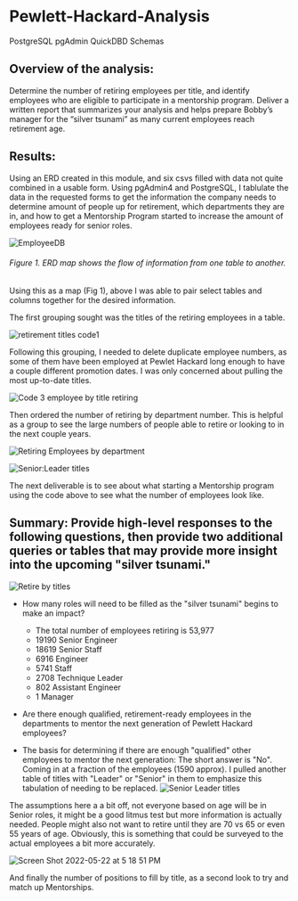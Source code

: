 # Pewlett-Hackard-Analysis
PostgreSQL pgAdmin QuickDBD Schemas 

## Overview of the analysis: 
  Determine the number of retiring employees per title, and identify employees who are eligible to participate in a mentorship program. Deliver a written report that summarizes your analysis and helps prepare Bobby’s manager for the “silver tsunami” as many current employees reach retirement age.

## Results: 
  Using an ERD created in this module, and six csvs filled with data not quite combined in a usable form.  Using pgAdmin4 and PostgreSQL, I tablulate the data in the requested forms to get the information the company needs to determine amount of people up for retirement, which departments they are in, and how to get a Mentorship Program started to increase the amount of employees ready for senior roles.
  
![EmployeeDB](https://user-images.githubusercontent.com/102183530/169713935-fafd77f3-b2c0-4dc8-95aa-e6f9f049405e.png)

###### Figure 1. ERD map shows the flow of information from one table to another.

Using this as a map (Fig 1), above I was able to pair select tables and columns together for the desired information.

The first grouping sought was the titles of the retiring employees in a table.

![retirement titles code1](https://user-images.githubusercontent.com/102183530/169714505-c4001462-a6eb-4e7d-be3a-deccc063c955.png)

Following this grouping, I needed to delete duplicate employee numbers, as some of them have been employed at Pewlet Hackard long enough to have a couple different promotion dates.  I was only concerned about pulling the most up-to-date titles.

![Code 3 employee by title retiring](https://user-images.githubusercontent.com/102183530/169714516-65c30443-e9dd-48a4-8da9-4c01d510e66b.png)

Then ordered the number of retiring by department number.  This is helpful as a group to see the large numbers of people able to retire or looking to in the next couple years.

![Retiring Employees by department](https://user-images.githubusercontent.com/102183530/169713949-cf6b82f4-07d7-4654-b983-47afcc23fe29.png)

![Senior:Leader titles](https://user-images.githubusercontent.com/102183530/169715798-3a87ac90-0cbe-42cc-82d5-b7da9d19a362.png)

The next deliverable is to see about what starting a Mentorship program using the code above to see what the number of employees look like.

## Summary: Provide high-level responses to the following questions, then provide two additional queries or tables that may provide more insight into the upcoming "silver tsunami."

![Retire by titles](https://user-images.githubusercontent.com/102183530/169714637-4b336827-fbf2-436c-9136-f77ebabd9f3b.png)

- How many roles will need to be filled as the "silver tsunami" begins to make an impact?
  - The total number of employees retiring  is 53,977
  - 19190 Senior Engineer
  - 18619 Senior Staff
  - 6916 Engineer
  - 5741 Staff
  - 2708 Technique Leader
  - 802 Assistant Engineer
  - 1 Manager
     
- Are there enough qualified, retirement-ready employees in the departments to mentor the next generation of Pewlett Hackard employees?
- The basis for determining if there are enough "qualified" other employees to mentor the next generation:  The short answer is "No".  Coming in at a fraction of the employees (1590 approx).  I pulled another table of titles with "Leader" or "Senior" in them to emphasize this tabulation of needing to be replaced.
![Senior Leader titles](https://user-images.githubusercontent.com/102183530/169715888-7ea92f50-6837-4354-8090-6c9bf07b3594.png)

The assumptions here a a bit off, not everyone based on age will be in Senior roles, it might be a good litmus test but more information is actually needed.  People might also not want to retire until they are 70 vs 65 or even 55 years of age.  Obviously, this is something that could be surveyed to the actual employees a bit more accurately.

![Screen Shot 2022-05-22 at 5 18 51 PM](https://user-images.githubusercontent.com/102183530/169716332-72c1ac0b-415f-4171-9d91-a41939327758.png)

And finally the number of positions to fill by title, as a second look to try and match up Mentorships.
